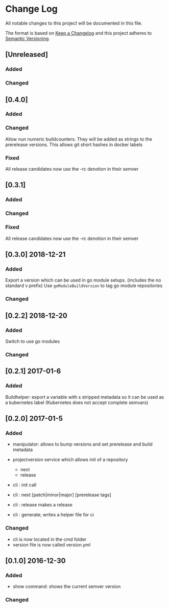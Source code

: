 # Change Log
All notable changes to this project will be documented in this file.

The format is based on [Keep a Changelog](http://keepachangelog.com/) 
and this project adheres to [Semantic Versioning](http://semver.org/).
## [Unreleased]
### Added
### Changed
## [0.4.0]
### Added
### Changed
Allow nun numeric buildcounters. They will be added as strings to the prerelease versions. 
This allows git short hashes in docker labels
### Fixed
All release candidates now use the -rc denotion in their semver
## [0.3.1]
### Added
### Changed
### Fixed
All release candidates now use the -rc denotion in their semver
## [0.3.0] 2018-12-21
### Added
Export a version which can be used in go module setups. (includes the no standard v prefix)
Use ```goModuleBuildVersion``` to tag go module repositories 
### Changed
## [0.2.2] 2018-12-20
### Added
Switch to use go modules
### Changed
## [0.2.1] 2017-01-6
### Added
Buildhelper: export a variable with s stripped metadata so it can be used as a kubernetes label (Kubernetes does not accept complete semvars)
## [0.2.0] 2017-01-5
### Added
- manipulator: allows to bump versions and set prerelease and build metadata
- projectversion service which allows init of a repository
    + next 
    + release

- cli : init call
- cli : next [patch|minor|major] [prerelease tags]
- cli : release makes a release
- cli : generate; writes a helper file for ci 

### Changed
- cli is now located in the cmd folder
- version file is now called version.yml

## [0.1.0] 2016-12-30
### Added
- show command: shows the current semver version

### Changed

